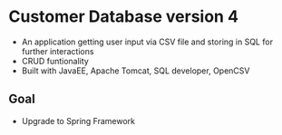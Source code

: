 # Customer Database version 4
* An application getting user input via CSV file and storing in SQL for further interactions
* CRUD funtionality
* Built with JavaEE, Apache Tomcat, SQL developer, OpenCSV

## Goal 
* Upgrade to Spring Framework
